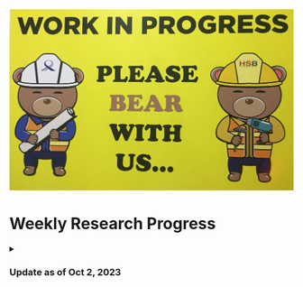 <img title="This Week's Update" alt="Alt text" src="WIP.jpeg">

# Weekly Research Progress

<details>
<summary> 
  
### Update as of Oct 2, 2023 

</summary>
After my experience inserting trojans in the Ariane SoC, I realized that it is always better to insert trojans into a hardware design that has a testbench written for it. It will reduce a lot of my efforts while verifying the functionality of the trojan(s) inserted. I went through the code base of [Ariane](https://github.com/lowRISC/ariane/tree/master). Only 5 of the modules used in Ariane have testbenches written for them. So, I will target them for trojan insertion. These modules and their testbenches are:

1. [`axi_delayer.sv`](https://github.com/pulp-platform/axi/blob/de1af467229315ee6af31fea96664c7aae5638a9/src/axi_delayer.sv) - [`tb_axi_delayer.sv`](https://github.com/pulp-platform/axi/blob/de1af467229315ee6af31fea96664c7aae5638a9/test/tb_axi_delayer.sv)
2. [`axi_id_remap.sv`](https://github.com/pulp-platform/axi/blob/de1af467229315ee6af31fea96664c7aae5638a9/src/axi_id_remap.sv) - [`tb_axi_id_remap.sv`](https://github.com/pulp-platform/axi/blob/de1af467229315ee6af31fea96664c7aae5638a9/test/tb_axi_id_remap.sv)
3. [`axi_lite_to_axi.sv`](https://github.com/pulp-platform/axi/blob/de1af467229315ee6af31fea96664c7aae5638a9/src/axi_lite_to_axi.sv) - [`tb_axi_lite_to_axi.sv`](https://github.com/pulp-platform/axi/blob/de1af467229315ee6af31fea96664c7aae5638a9/test/tb_axi_lite_to_axi.sv)
4. [`axi_lite_xbar.sv`](https://github.com/pulp-platform/axi/blob/de1af467229315ee6af31fea96664c7aae5638a9/src/axi_lite_xbar.sv) - [`tb_axi_lite_xbar.sv`](https://github.com/pulp-platform/axi/blob/de1af467229315ee6af31fea96664c7aae5638a9/test/tb_axi_lite_xbar.sv)
5. [`axi_to_axi_lite.sv`](https://github.com/pulp-platform/axi/blob/de1af467229315ee6af31fea96664c7aae5638a9/src/axi_to_axi_lite.sv) - [`tb_axi_to_axi_lite.sv`](https://github.com/pulp-platform/axi/blob/de1af467229315ee6af31fea96664c7aae5638a9/test/tb_axi_to_axi_lite.sv)

 
### [`axi_delayer.sv`](https://github.com/pulp-platform/axi/blob/de1af467229315ee6af31fea96664c7aae5638a9/src/axi_delayer.sv) 


This module is designed to introduce random delays to various AXI channels.

<details>
<summary> 
  
#### Source code: `axi_delayer`

</summary> 

```verilog
module axi_delayer #(
    parameter type aw_t = logic,
    parameter type w_t  = logic,
    parameter type b_t  = logic,
    parameter type ar_t = logic,
    parameter type r_t  = logic,
    parameter bit StallRandomOutput = 0,
    parameter bit StallRandomInput  = 0,
    parameter int FixedDelayInput   = 1,
    parameter int FixedDelayOutput  = 1
) (
    input  logic clk_i,   // Clock
    input  logic rst_ni,  // Asynchronous reset active low
    // input side
    input  logic aw_valid_i,
    input  aw_t  aw_chan_i,
    output logic aw_ready_o,

    input  logic w_valid_i,
    input  w_t   w_chan_i,
    output logic w_ready_o,

    output logic b_valid_o,
    output b_t   b_chan_o,
    input  logic b_ready_i,

    input  logic ar_valid_i,
    input  ar_t  ar_chan_i,
    output logic ar_ready_o,

    output logic r_valid_o,
    output r_t   r_chan_o,
    input  logic r_ready_i,

    // output side
    output logic aw_valid_o,
    output aw_t  aw_chan_o,
    input  logic aw_ready_i,

    output logic w_valid_o,
    output w_t   w_chan_o,
    input  logic w_ready_i,

    input  logic b_valid_i,
    input  b_t   b_chan_i,
    output logic b_ready_o,

    output logic ar_valid_o,
    output ar_t  ar_chan_o,
    input  logic ar_ready_i,

    input  logic r_valid_i,
    input  r_t   r_chan_i,
    output logic r_ready_o
);
    // AW
    ready_valid_delay #(
      .StallRandom ( StallRandomInput ),
      .FixedDelay  ( FixedDelayInput  ),
      .payload_t   ( aw_t             )
    ) i_ready_valid_delay_aw (
      .clk_i     ( clk_i      ),
      .rst_ni    ( rst_ni     ),
      .payload_i ( aw_chan_i  ),
      .ready_o   ( aw_ready_o ),
      .valid_i   ( aw_valid_i ),
      .payload_o ( aw_chan_o  ),
      .ready_i   ( aw_ready_i ),
      .valid_o   ( aw_valid_o )
    );

    // AR
    ready_valid_delay #(
      .StallRandom ( StallRandomInput ),
      .FixedDelay  ( FixedDelayInput  ),
      .payload_t   ( ar_t             )
    ) i_ready_valid_delay_ar (
      .clk_i     ( clk_i      ),
      .rst_ni    ( rst_ni     ),
      .payload_i ( ar_chan_i  ),
      .ready_o   ( ar_ready_o ),
      .valid_i   ( ar_valid_i ),
      .payload_o ( ar_chan_o  ),
      .ready_i   ( ar_ready_i ),
      .valid_o   ( ar_valid_o )
    );

    // W
    ready_valid_delay #(
      .StallRandom ( StallRandomInput ),
      .FixedDelay  ( FixedDelayInput  ),
      .payload_t   ( w_t              )
    ) i_ready_valid_delay_w (
      .clk_i     ( clk_i      ),
      .rst_ni    ( rst_ni     ),
      .payload_i ( w_chan_i   ),
      .ready_o   ( w_ready_o  ),
      .valid_i   ( w_valid_i  ),
      .payload_o ( w_chan_o   ),
      .ready_i   ( w_ready_i  ),
      .valid_o   ( w_valid_o  )
    );

    // B
    ready_valid_delay #(
      .StallRandom ( StallRandomOutput ),
      .FixedDelay  ( FixedDelayOutput  ),
      .payload_t   ( b_t               )
    ) i_ready_valid_delay_b (
      .clk_i     ( clk_i      ),
      .rst_ni    ( rst_ni     ),
      .payload_i ( b_chan_i   ),
      .ready_o   ( b_ready_o  ),
      .valid_i   ( b_valid_i  ),
      .payload_o ( b_chan_o   ),
      .ready_i   ( b_ready_i  ),
      .valid_o   ( b_valid_o  )
    );

    // R
     ready_valid_delay #(
      .StallRandom ( StallRandomOutput ),
      .FixedDelay  ( FixedDelayOutput  ),
      .payload_t   ( r_t               )
    ) i_ready_valid_delay_r (
      .clk_i     ( clk_i      ),
      .rst_ni    ( rst_ni     ),
      .payload_i ( r_chan_i   ),
      .ready_o   ( r_ready_o  ),
      .valid_i   ( r_valid_i  ),
      .payload_o ( r_chan_o   ),
      .ready_i   ( r_ready_i  ),
      .valid_o   ( r_valid_o  )
    );

endmodule
```

**Parameters:**

  - `aw_t`, `w_t`, `b_t`, `ar_t`, `r_t`: These are the data types for the various AXI channels. In AXI, there are separate channels for address write (`aw`), data write (`w`), write response (`b`), address read (`ar`), and read data (`r`).

  - `StallRandomOutput`, `StallRandomInput`: If set to 1, they introduce random stalls (delays) to the respective channels.

  - `FixedDelayInput`, `FixedDelayOutput`: They specify fixed delays for input and output channels.

**Ports:**

The module has corresponding ports for the input and the output sides for each AXI channel:

  - `clk_i` (Clock) and `rst_ni` (Reset): Standard control signals.

  - For each AXI channel (`aw`, `w`, `b`, `ar`, `r`), there are `valid`, `ready`, and `chan` (channel data) signals. The ones ending in `_i` are input signals to the delayer, and the ones ending in `_o` are output signals.

**Instantiations:**

For each AXI channel, there's an instantiation of a module named `ready_valid_delay`. This module presumably takes care of the actual delay mechanism - either random or fixed. As an example, I show the instantiation of the `ready_valid_delay` module for `aw` channel:

```verilog
ready_valid_delay #(
   .StallRandom ( StallRandomInput ),
   .FixedDelay  ( FixedDelayInput  ),
   .payload_t   ( aw_t             )
 ) i_ready_valid_delay_aw (
   .clk_i     ( clk_i      ),
   .rst_ni    ( rst_ni     ),
   .payload_i ( aw_chan_i  ),
   .ready_o   ( aw_ready_o ),
   .valid_i   ( aw_valid_i ),
   .payload_o ( aw_chan_o  ),
   .ready_i   ( aw_ready_i ),
   .valid_o   ( aw_valid_o )
 );
```
  - The parameter `StallRandom` is set to `StallRandomInput`, implying it's an input channel delay.
  - The `FixedDelay` parameter is set to `FixedDelayInput`, specifying the fixed delay count.
  - `payload_t` sets the datatype for the data being transmitted through this channel.
  - The connections then map the input signals of the `axi_delayer` to the input signals of the `ready_valid_delay` module and vice versa for the output.

**In a nutshell, the `axi_delayer` acts as a wrapper around multiple instances of `ready_valid_delay` modules. It essentially channels AXI data through these delay modules, allowing for the introduction of either fixed or random delays based on the parameters provided.**

<details>
<summary> 
  
#### Source code: `ready_valid_delay`

</summary> 

```verilog
// Copyright 2018 ETH Zurich and University of Bologna.
// Copyright and related rights are licensed under the Solderpad Hardware
// License, Version 0.51 (the "License"); you may not use this file except in
// compliance with the License.  You may obtain a copy of the License at
// http://solderpad.org/licenses/SHL-0.51. Unless required by applicable law
// or agreed to in writing, software, hardware and materials distributed under
// this License is distributed on an "AS IS" BASIS, WITHOUT WARRANTIES OR
// CONDITIONS OF ANY KIND, either express or implied. See the License for the
// specific language governing permissions and limitations under the License.

// Author: Florian Zaruba, zarubaf@iis.ee.ethz.ch
// Description: Delay (or randomize) AXI-like handshaking

module ready_valid_delay #(
    parameter bit   StallRandom = 0,
    parameter int   FixedDelay  = 1,
    parameter type  payload_t  = logic
)(
    input  logic     clk_i,
    input  logic     rst_ni,

    input  payload_t payload_i,
    output logic     ready_o,
    input  logic     valid_i,

    output payload_t payload_o,
    input  logic     ready_i,
    output logic     valid_o
);

    if (FixedDelay == 0 && !StallRandom) begin : pass_through
        assign ready_o = ready_i;
        assign valid_o = valid_i;
        assign payload_o = payload_i;
    end else begin

        localparam COUNTER_BITS = 4;

        typedef enum logic [1:0] {
            Idle, Valid, Ready
        } state_e;

        state_e state_d, state_q;

        logic       load;
        logic [3:0] count_out;
        logic       en;

        logic [COUNTER_BITS-1:0] counter_load;

        assign payload_o = payload_i;

        always_comb begin
            state_d = state_q;
            valid_o = 1'b0;
            ready_o = 1'b0;
            load    = 1'b0;
            en      = 1'b0;

            unique case (state_q)
                Idle: begin
                    if (valid_i) begin
                        load = 1'b1;
                        state_d = Valid;
                        // Just one cycle delay
                        if (FixedDelay == 1 || (StallRandom && counter_load == 1)) begin
                            state_d = Ready;
                        end

                        if (StallRandom && counter_load == 0) begin
                            valid_o = 1'b1;
                            ready_o = ready_i;
                            if (ready_i) state_d = Idle;
                            else state_d = Ready;
                        end
                    end
                end
                Valid: begin
                    en = 1'b1;
                    if (count_out == 0) begin
                        state_d = Ready;
                    end
                end

                Ready: begin
                    valid_o = 1'b1;
                    ready_o = ready_i;
                    if (ready_i) state_d = Idle;
                end
                default : /* default */;
            endcase

        end

        if (StallRandom) begin : random_stall
            lfsr_16bit #(
              .WIDTH ( 16 )
            ) i_lfsr_16bit (
                .clk_i          ( clk_i        ),
                .rst_ni         ( rst_ni       ),
                .en_i           ( load         ),
                .refill_way_oh  (              ),
                .refill_way_bin ( counter_load )
            );
        end else begin
            assign counter_load = FixedDelay;
        end

        counter #(
            .WIDTH      ( COUNTER_BITS )
        ) i_counter (
            .clk_i      ( clk_i        ),
            .rst_ni     ( rst_ni       ),
            .clear_i    ( 1'b0         ),
            .en_i       ( en           ),
            .load_i     ( load         ),
            .down_i     ( 1'b1         ),
            .d_i        ( counter_load ),
            .q_o        ( count_out    ),
            .overflow_o (              )
        );

        always_ff @(posedge clk_i or negedge rst_ni) begin
            if (~rst_ni) begin
                state_q <= Idle;
            end else begin
                state_q <= state_d;
            end
        end
    end

endmodule
```
The `ready_valid_delay` module is designed to introduce delays or randomization in a ready/valid handshake mechanism, commonly used in many data transfer protocols including AXI.

**Parameters:**
  - `StallRandom`: When set, introduces random delays.
  - `FixedDelay`: Specifies the fixed delay to be introduced.
  - `payload_t`: The data type of the data (or payload) being transferred.

**Ports:**
Standard handshaking signals are:

  - `valid_i`: Indicates that the sender has valid data.
  - `ready_o`: Indicates that the receiver can accept data.
  - `payload_i`: Data input.
  - `valid_o`: Indicates that the delayed data is now valid.
  - `ready_i`: Indicates that the next stage/module is ready to receive data.
  - `payload_o`: Data output.

**My Understanding of the Module Functionality:**

  - If there's no delay (neither fixed nor random), the module simply passes the signals through:

```verilog
if (FixedDelay == 0 && !StallRandom) begin : pass_through
     assign ready_o = ready_i;
     assign valid_o = valid_i;
     assign payload_o = payload_i;
 end
```
  - If delays are introduced, the module uses a finite state machine (FSM) with three states: `Idle`, `Valid`, and `Ready`.
    - *Idle State*: The module is waiting for the input to be valid (`valid_i` asserted).
    - *Valid State*: The delay counter is active and counting down.
    - *Ready State*: The data is now valid and ready to be transferred out.

  - The state of the FSM is stored in the `state_q` register, which is updated every clock cycle based on the next state logic (`state_d`).
  - If `StallRandom` is set, the module uses a 16-bit Linear Feedback Shift Register (`lfsr_16bit`) to generate a random value, which is then used as the delay. The LFSR provides pseudorandom sequences.
  - A counter is used to introduce the delay. It's decremented every cycle and checks if it has reached zero. The length of the delay is either the `FixedDelay` parameter or the output from the LFSR (for random delays).

**FSM Logic:**

1. ***Idle State***:

When the FSM is in the `Idle` state, it checks if the `valid_i` (input data is valid) signal is asserted. If it's not asserted, the FSM simply remains in the `Idle` state.

If `valid_i` is asserted, a few scenarios can happen:

  - *One Cycle Delay*: If there's supposed to be a one-cycle delay (`FixedDelay == 1`) or a random delay of one cycle is selected (`StallRandom && counter_load == 1`), then the FSM directly transitions to the `Ready` state. This effectively introduces a one-cycle delay between the input becoming valid (`valid_i` asserted) and the output being marked valid (`valid_o` asserted).
```verilog
// Just one cycle delay
if (FixedDelay == 1 || (StallRandom && counter_load == 1)) begin
    state_d = Ready;
end
```
So, if the sequence of progression is:

i) Cycle 1: Input is valid (valid_i is high). FSM transitions from Idle to Ready.
ii) Cycle 2: Output is valid (valid_o is high). The data is effectively delayed by one cycle.

  - *Immediate Transmission on Zero Random Delay*: In this scenario, the FSM checks if a random delay with a value of 0 is chosen. If so, it immediately asserts the `valid_o` signal without waiting for another cycle. However, the FSM only transitions to the `Ready` state if the external entity isn't ready to accept the data (`ready_i` is low). If the external entity is ready (`ready_i` is high), it directly moves back to the `Idle` state, effectively transmitting the data without any delay.
```verilog
if (StallRandom && counter_load == 0) begin
    valid_o = 1'b1;
    ready_o = ready_i;
    if (ready_i) state_d = Idle;
    else state_d = Ready;
end
```
So, for the sequence of this progression is:
i) Cycle 1: Input is valid (valid_i is high), and if the next module is ready (ready_i is high), the FSM stays in Idle, thereby not introducing any delay. If the next module isn't ready, it moves to Ready, waiting for it to become ready.

  - *Load Delay Counter*: For any other condition, the delay counter is loaded (load signal is asserted), and the FSM transitions to the Valid state.

2. ***Valid State***:

In this state, the delay counter is decremented (`en` signal is asserted). The FSM waits until the counter reaches zero.

Once the counter (`count_out) reaches zero, it means the delay duration has passed, and the FSM transitions to the Ready state.

3. ***Ready State***:

In the `Ready` state, the module's output becomes valid (`valid_o` is asserted), signifying that the data is now ready to be transmitted after the delay.

The FSM then checks if the external entity (or next module) is ready to receive data (`ready_i`). If `ready_i` is high, indicating the next module is ready to accept the data, the FSM transitions back to the `Idle` state. If not, the FSM remains in the Ready state until `ready_i` is asserted.

In conclusion, the FSM ensures that once the input data is valid, it either directly passes the data (for zero delay) or waits for the specified delay duration before marking the data as valid for the next entity in the pipeline.

**Overall, the `ready_valid_delay` module essentially introduces either a fixed or random delay in the propagation of data from its input to its output using a combination of state machine logic, counters, and optional pseudorandom generation.**

</details>

</details>

<details>
<summary> 
  
#### Trojan Ideas

</summary> 

1. **Delay After a Specific Data Value:** We can introduce a delay only when a specific data (payload) value is observed.

*Modification*:

  - Introduce a parameter for the rare data value.
  - Delay only when this value is detected.

Resulting code modification in `ready_valid_delay`:
```verilog
parameter payload_t RARE_DATA_VALUE = 'hDEADBEEF; // Example rare data value

// ...

always_comb begin
    // ... (rest of the logic)
    if (payload_i == RARE_DATA_VALUE) begin
        state_d = Valid;
        load = 1'b1;
    end
end
```
2. **Random Long Delay:** Occasionally, we can introduce a much longer delay than usual.

*Modification*:

  - Use an LFSR or random number generator.
  - Trigger a longer delay if a very specific rare random value is generated.

Resulting code modification in `ready_valid_delay`:
```verilog
localparam RARE_LFSR_VALUE = 16'hFFFF; // Example rare LFSR value

// ...

if (i_lfsr_16bit.refill_way_bin == RARE_LFSR_VALUE) begin
    assign counter_load = 1000;  // Introduce a long delay of 1000 cycles
end
```

3. **Burst Delay:** We can simulate a condition where once a delay is introduced, several consecutive transactions are also delayed.

*Modification*:

  - Add a burst counter that is activated on a rare condition.
  - Delay consecutive transactions until the burst counter is depleted.

Resulting code modification in `ready_valid_delay`:
```verilog
localparam BURST_COUNT = 5;
logic [COUNTER_BITS-1:0] burst_counter;

always_ff @(posedge clk_i or negedge rst_ni) begin
    if (~rst_ni) burst_counter <= 0;
    else if (load && burst_counter == 0) burst_counter <= BURST_COUNT;
    else if (burst_counter > 0) burst_counter <= burst_counter - 1;
end

always_comb begin
    // ... (rest of the logic)
    if (burst_counter > 0) begin
        state_d = Valid;
        load = 1'b1;
    end
end
```

**I thought of some rare conditions that can be used to trigger the above trojans. They are as follows:**

1. **Echo Delay:** Imagine introducing a delay when the same data value appears consecutively. 

*Modification*: 

  - Store the last data value.
  - Check if the current data matches the previous one.
  - 
Resulting code modification in `ready_valid_delay`:
```verilog
payload_t last_data;

always_ff @(posedge clk_i or negedge rst_ni) begin
    if (~rst_ni) last_data <= '0;
    else last_data <= payload_i;
end

always_comb begin
    // ... (rest of the logic)
    if (payload_i == last_data) begin
        state_d = Valid;
        load = 1'b1;
    end
end
```

2. **Delay on Rare Sequence:** Introduce a delay when a rare sequence of valid signals is detected, such as a pattern of alternating valids (1, 0, 1, 0, 1).

*Modification*:
  - Implement a small FSM or counter to detect the pattern.

Resulting code modification in `ready_valid_delay`:

```verilog
logic [2:0] valid_sequence;  // Stores a 3-bit pattern

always_ff @(posedge clk_i or negedge rst_ni) begin
    if (~rst_ni) valid_sequence <= '0;
    else valid_sequence <= {valid_sequence[1:0], valid_i};
end

always_comb begin
    // ... (rest of the logic)
    if (valid_sequence == 3'b101) begin
        state_d = Valid;
        load = 1'b1;
    end
end
```

3. **Power-of-Two Delay:** A delay is introduced only when the data is a power of two.

*Modification*:
  - Check if data is a power of two.

Resulting code modification in `ready_valid_delay`:

```verilog
function logic is_power_of_two(payload_t data);
    return (data != 0) && ((data & (data - 1)) == 0);
endfunction

always_comb begin
    // ... (rest of the logic)
    if (is_power_of_two(payload_i)) begin
        state_d = Valid;
        load = 1'b1;
    end
end
```

4. **Rare Parity Delay:** Introduce a delay only when the data has even parity (rare if your data is generally odd-parity).

*Modification*:
  - Check the parity of the data.

Resulting code modification in `ready_valid_delay`:

```verilog
function logic has_even_parity(payload_t data);
    int num_ones = $countones(data);
    return (num_ones % 2 == 0);
endfunction

always_comb begin
    // ... (rest of the logic)
    if (has_even_parity(payload_i)) begin
        state_d = Valid;
        load = 1'b1;
    end
end
```

</details>

</details>

